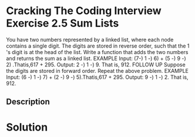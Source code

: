 # Cracking The Coding Interview Exercise 2.5 Sum Lists

You have two numbers represented by a linked list, where each node contains a single
digit. The digits are stored in reverse order, such that the 1 's digit is at the head of the list. Write a
function that adds the two numbers and returns the sum as a linked list.
EXAMPLE
Input: (7-) 1 -) 6) + (5 -) 9 -) 2) .Thatis,617 + 295.
Output: 2 -) 1 -) 9. That is, 912.
FOLLOW UP
Suppose the digits are stored in forward order. Repeat the above problem.
EXAMPLE
Input: (6 -) 1 -) 7) + (2 -) 9 -) 5).Thatis,617 + 295.
Output: 9 -) 1 -) 2. That is, 912.

## Description


# Solution
